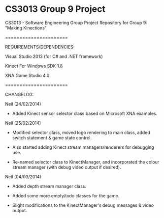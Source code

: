 CS3013 Group 9 Project
======================


CS3013 - Software Engineering Group Project Repository for Group 9: "Making Kinections"

======================


REQUIREMENTS/DEPENDENCIES:

Visual Studio 2013 (for C# and .NET framework)

Kinect For Windows SDK 1.8

XNA Game Studio 4.0

======================


CHANGELOG:

Neil (24/02/2014)

- Added Kinect sensor selector class based on Microsoft XNA examples.


Neil (25/02/2014)

- Modified selector class, moved logo rendering to main class, added switch statement & game state control.

- Also started adding Kinect stream managers/renderers for debugging use.

- Re-named selector class to KinectManager, and incorporated the colour stream manager (with debug video output if desired).


Neil (04/03/2014)

- Added depth stream manager class.

- Added some more empty/todo classes for the game.

- Slight modifications to the KinectManager's debug messages & video output.


